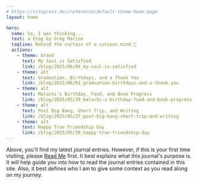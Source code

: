 ```yaml
---
# https://vitepress.dev/reference/default-theme-home-page
layout: home

hero:
  name: So, I was thinking...
  text: a blog by Greg Marine
  tagline: Behind the curtain of a curious mind 🤔
  actions:
    - theme: brand
      text: My Soul is Satisfied
      link: /blog/2025/06/04_my-soul-is-satisfied
    - theme: alt
      text: Graduation, Birthdays, and a Thank You
      link: /blog/2025/06/03_graduation-birthdays-and-a-thank-you
    - theme: alt
      text: Malachi's Birthday, Food, and Book Progress
      link: /blog/2025/05/29_malachi-s-birthday-food-and-book-progress
    - theme: alt
      text: Post Big Bang, Short Trip, and Writing
      link: /blog/2025/05/27_post-big-bang-short-trip-and-writing
    - theme: alt
      text: Happy True Friendship Day
      link: /blog/2025/05/20_happy-true-friendship-day
---
```


Above, you'll find my latest journal entries. However, if this is your first time visiting, please [Read Me](read-me) first. It best explains what this journal's purpose is. It will help guide you into how to read the journal entries contained in this site. Also, it best defines who I am to give some context as you read along on my journey.